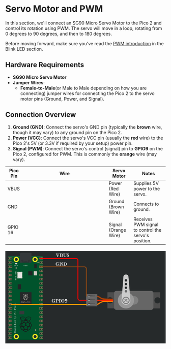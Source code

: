 # Servo Motor and PWM

In this section, we'll connect an SG90 Micro Servo Motor to the Pico 2 and control its rotation using PWM. The servo will move in a loop, rotating from 0 degrees to 90 degrees, and then to 180 degrees.

Before moving forward, make sure you've read the [PWM introduction](../blinky/pwm.md) in the Blink LED section.

## Hardware Requirements
- **SG90 Micro Servo Motor**
- **Jumper Wires**:
  - **Female-to-Male**(or Male to Male depending on how you are connecting) jumper wires for connecting the Pico 2 to the servo motor pins (Ground, Power, and Signal).

## Connection Overview
1. **Ground (GND)**: Connect the servo's GND pin (typically the **brown** wire, though it may vary) to any ground pin on the Pico 2.
2. **Power (VCC)**: Connect the servo's VCC pin (usually the **red** wire) to the Pico 2's 5V (or 3.3V if required by your setup) power pin.
3. **Signal (PWM)**: Connect the servo's control (signal) pin to **GPIO9** on the Pico 2, configured for PWM. This is commonly the **orange** wire (may vary).

<table style="margin-bottom:20px">
  <thead>
    <tr>
      <th>Pico Pin</th>
      <th style="width: 250px; margin: 0 auto;">Wire</th>
      <th>Servo Motor</th>
      <th>Notes</th>
    </tr>
  </thead>
  <tbody>
    <tr>
      <td>VBUS</td>
      <td style="text-align: center; vertical-align: middle; padding: 0;">
        <div class="wire red" style="width: 200px; margin: 0 auto;">
          <div class="male-left"></div>
          <div class="male-right"></div>
        </div>
      </td>
      <td>Power (Red Wire)</td>
      <td>Supplies 5V power to the servo.</td>
    </tr>
    <tr>
      <td>GND</td>
      <td style="text-align: center; vertical-align: middle; padding: 0;">
        <div class="wire brown" style="width: 200px; margin: 0 auto;">
          <div class="male-left"></div>
          <div class="male-right"></div>
        </div>
      </td>
      <td>Ground (Brown Wire)</td>
      <td>Connects to ground.</td>
    </tr>
    <tr>
      <td>GPIO 16</td>
      <td style="text-align: center; vertical-align: middle; padding: 0;">
        <div class="wire orange" style="width: 200px; margin: 0 auto;">
          <div class="male-left"></div>
          <div class="male-right"></div>
        </div>
      </td>
      <td>Signal (Orange Wire)</td>
      <td>Receives PWM signal to control the servo's position.</td>
    </tr>
  </tbody>
</table>

<img style="display: block; margin: auto;" alt="pico2" src="./images/pico-servo-circuit.png"/>

